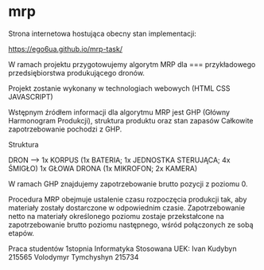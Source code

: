 # mrp

Strona internetowa hostująca obecny stan implementacji:

https://ego6ua.github.io/mrp-task/ 

W ramach projektu przygotowujemy algorytm MRP dla === przykładowego przedsiębiorstwa produkującego dronów.

Projekt zostanie wykonany w technologiach webowych (HTML CSS JAVASCRIPT)

Wstępnym źródłem informacji dla algorytmu MRP jest GHP (Główny Harmonogram Produkcji), struktura produktu oraz stan zapasów
Całkowite zapotrzebowanie pochodzi z GHP.

Struktura

DRON -->
1x KORPUS (1x BATERIA; 1x JEDNOSTKA STERUJĄCA; 4x ŚMIGŁO)
1x GŁOWA DRONA (1x MIKROFON; 2x KAMERA)

W ramach GHP znajdujemy zapotrzebowanie brutto pozycji z poziomu 0.

Procedura MRP obejmuje ustalenie czasu rozpoczęcia produkcji tak, aby materiały zostały dostarczone w odpowiednim czasie.
Zapotrzebowanie netto na materiały określonego poziomu zostaje przekstałcone na zapotrzebowanie brutto poziomu następnego, wśród połączonych ze sobą etapów. 

Praca studentów 1stopnia Informatyka Stosowana UEK:
Ivan Kudybyn 215565
Volodymyr Tymchyshyn 215734